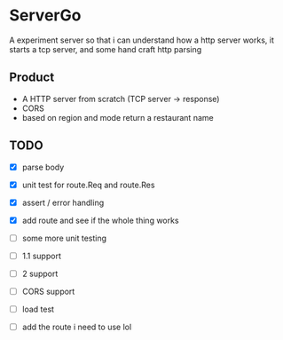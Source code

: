 # ServerGo
A experiment server so that i can understand how a http server works, it starts a tcp server, and some hand craft http parsing

## Product
- A HTTP server from scratch (TCP server -> response)
- CORS
- based on region and mode return a restaurant name

## TODO
- [x] parse body
- [x] unit test for route.Req and route.Res 
- [x] assert / error handling
- [x] add route and see if the whole thing works 
- [ ] some more unit testing
- [ ] 1.1 support
- [ ] 2 support
- [ ] CORS support
- [ ] load test

- [ ] add the route i need to use lol
